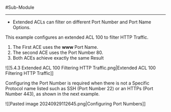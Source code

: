 #Sub-Module 

---
- Extended ACLs can filter on different Port Number and Port Name Options.

This example configures an extended ACL 100 to filter HTTP Traffic.
1. The First ACE uses the **www** Port Name.
2. The second ACE uses the Port Number 80.
3. Both ACEs achieve exactly the same Result

![[5.4.3 Extended ACL 100 Filtering HTTP Traffic.png|Extended ACL 100 Filtering HTTP Traffic]]

Configuring the Port Number is required when there is not a Specific Protocol name listed such as SSH (Port Number 22) or an HTTPs (Port Number 443), as shown in the next example.

![[Pasted image 20240929112645.png|Configuring Port Numbers]]